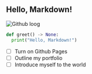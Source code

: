 ## Hello, Markdown!

![Github loog](https://github.githubassets.com/images/modules/logos_page/GitHub-Mark.png)

```python
def greet() -> None:
  print("Hello, Markdown!")
```

- [ ] Turn on Github Pages
- [ ] Outline my portfolio
- [ ] Introduce myself to the world

